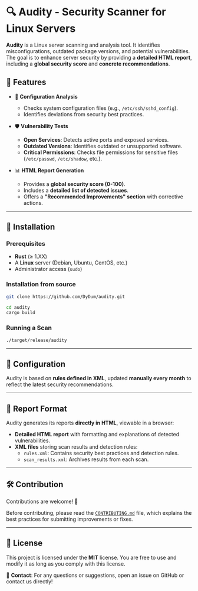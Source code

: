 # 🔍 Audity - Security Scanner for Linux Servers

**Audity** is a Linux server scanning and analysis tool. It identifies misconfigurations, outdated package versions, and potential vulnerabilities. The goal is to enhance server security by providing a **detailed HTML report**, including a **global security score** and **concrete recommendations**.

## 📌 Features

- 🔎 **Configuration Analysis**
  - Checks system configuration files (e.g., `/etc/ssh/sshd_config`).
  - Identifies deviations from security best practices.

- 🛡️ **Vulnerability Tests**
  - **Open Services**: Detects active ports and exposed services.
  - **Outdated Versions**: Identifies outdated or unsupported software.
  - **Critical Permissions**: Checks file permissions for sensitive files (`/etc/passwd`, `/etc/shadow`, etc.).

- 📊 **HTML Report Generation**
  - Provides a **global security score (0-100)**.
  - Includes a **detailed list of detected issues**.
  - Offers a **"Recommended Improvements" section** with corrective actions.

---

## 🚀 Installation

### Prerequisites
- **Rust** (≥ 1.XX)
- A **Linux** server (Debian, Ubuntu, CentOS, etc.)
- Administrator access (`sudo`)

### Installation from source
```bash
git clone https://github.com/DyDum/audity.git

cd audity
cargo build
```

### Running a Scan
```bash
./target/release/audity
```

---

## 📝 Configuration

Audity is based on **rules defined in XML**, updated **manually every month** to reflect the latest security recommendations.

---

## 📄 Report Format

Audity generates its reports **directly in HTML**, viewable in a browser:

- **Detailed HTML report** with formatting and explanations of detected vulnerabilities.
- **XML files** storing scan results and detection rules:
  - `rules.xml`: Contains security best practices and detection rules.
  - `scan_results.xml`: Archives results from each scan.


---

## 🛠️ Contribution

Contributions are welcome! 🎉

Before contributing, please read the [`CONTRIBUTING.md`](CONTRIBUTING.md) file, which explains the best practices for submitting improvements or fixes.

---

## 📜 License

This project is licensed under the **MIT** license. You are free to use and modify it as long as you comply with this license.

📧 **Contact**: For any questions or suggestions, open an issue on GitHub or contact us directly!
